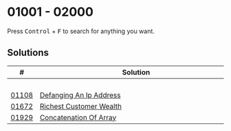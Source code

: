 # 01001 - 02000

Press <kbd>Control</kbd> + <kbd>F</kbd> to search for anything you want.

## Solutions
| # | Solution | Topic | Difficulty |
| --- | --- | --- | --- |
| | &emsp;&emsp;&emsp;&emsp;&emsp;&emsp;&emsp;&emsp;&emsp;&emsp;&emsp;&emsp;&emsp;&emsp;&emsp;&emsp;&emsp;&emsp;&emsp;&emsp;&emsp;&emsp;&emsp;&emsp;&emsp;&emsp;&emsp;&emsp; | &emsp;&emsp;&emsp;&emsp;&emsp;&emsp;&emsp;&emsp;&emsp;&emsp; | |  
| [01108](https://leetcode.com/problems/defanging-an-ip-address/) | [Defanging An Ip Address](01101-01200/01108-defanging-an-ip-address.cpp) | `String` | Easy |  
| [01672](https://leetcode.com/problems/richest-customer-wealth/) | [Richest Customer Wealth](01601-01700/01672-richest-customer-wealth.cpp) | `Matrix` | Easy |  
| [01929](https://leetcode.com/problems/concatenation-of-array/) | [Concatenation Of Array](01901-02000/01929-concatenation-of-array.cpp) | `Array` | Easy |  
